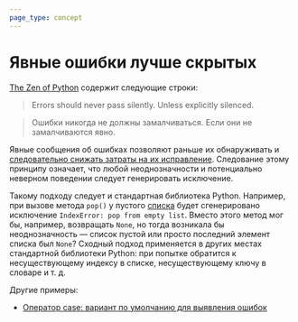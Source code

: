 ```yaml
---
page_type: concept
---
```

# Явные ошибки лучше скрытых

[The Zen of Python](20221023134241.md) содержит следующие строки:

> Errors should never pass silently.
> Unless explicitly silenced.

> Ошибки никогда не должны замалчиваться.
> Если они не замалчиваются явно.

Явные сообщения об ошибках позволяют раньше их обнаруживать и [следовательно снижать затраты на их исправление](20221023132121.md). Следование этому принципу означает, что любой неоднозначности и потенциально неверном поведении следует генерировать исключение.

Такому подходу следует и стандартная библиотека Python. Например, при вызове метода `pop()` у пустого [списка](https://docs.python.org/3/library/stdtypes.html#lists) будет сгенерировано исключение `IndexError: pop from empty list`. Вместо этого метод мог бы, например, возвращать `None`, но тогда возникала бы неоднозначность — список пустой или просто последний элемент списка был `None`? Сходный подход применяется в других местах стандартной библиотеки Python: при попытке обратится к несуществующему индексу в списке, несуществующему ключу в словаре и т. д.

Другие примеры:

* [Оператор case: вариант по умолчанию для выявления ошибок](20221023132701.md) 
